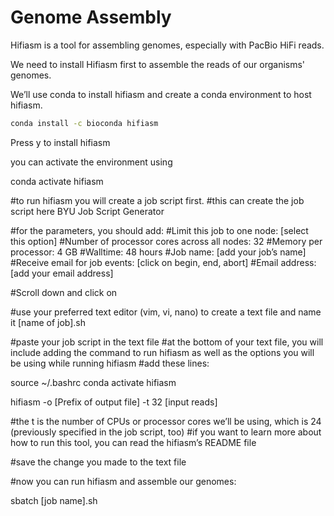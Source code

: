 # Genome Assembly

Hifiasm is a tool for assembling genomes, especially with PacBio HiFi reads.

We need to install Hifiasm first to assemble the reads of our organisms' genomes.

We’ll use conda to install hifiasm and create a conda environment to host hifiasm.  

```bash
conda install -c bioconda hifiasm
```
Press y to install hifiasm 

you can activate the environment using 

conda activate hifiasm 

#to run hifiasm you will create a job script first. 
#this can create the job script here BYU Job Script Generator 



#for the parameters, you should add:
#Limit this job to one node: [select this option]
#Number of processor cores across all nodes: 32 
#Memory per processor: 4 GB 
#Walltime: 48 hours 
#Job name: [add your job’s name]
#Receive email for job events: [click on begin, end, abort]
#Email address: [add your email address]

#Scroll down and click on 

#use your preferred text editor (vim, vi, nano) to create a text file and name it [name of job].sh 

#paste your job script in the text file 
#at the bottom of your text file, you will include adding the command to run hifiasm as well as the options you will be using while running hifiasm 
#add these lines: 

source ~/.bashrc 
conda activate hifiasm 

hifiasm -o [Prefix of output file] -t 32  [input reads] 

#the t is the number of CPUs or processor cores we’ll be using, which is 24 (previously specified in the job script, too)
#if you want to learn more about how to run this tool, you can read the hifiasm’s README file 

#save the change you made to the text file 

#now you can run hifiasm and assemble our genomes: 

sbatch [job name].sh 
